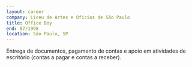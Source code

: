 ```yaml
---
layout: career
company: Liceu de Artes e Oficios de São Paulo
title: Office Boy
end: 07/1998
location: São Paulo, SP
---
```

Entrega de documentos, pagamento de contas e apoio em atividades de escritório (contas a pagar e contas a receber).
